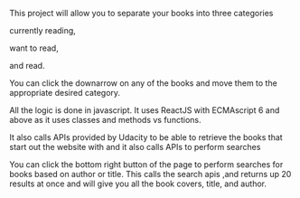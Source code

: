 This project will allow you to separate your books into three categories

currently reading,

want to read,

and read.

You can click the downarrow on any of the books and move them to the appropriate desired category.

All the logic is done in javascript.
It uses ReactJS with ECMAscript 6 and above as it uses classes and methods vs functions.

It also calls APIs provided by Udacity to be able to retrieve the books that start out the website with
and it also calls APIs to perform searches

You can click the bottom right button of the page to perform searches for books based on author or title.
This calls the search apis ,and returns up 20 results at once and will give you all the book covers, title, and author.